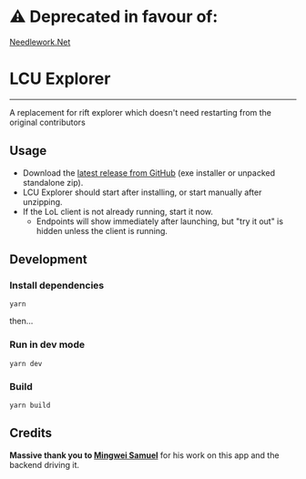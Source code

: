 # ⚠️ Deprecated in favour of:
[Needlework.Net](https://github.com/BlossomiShymae/Needlework.Net)

# LCU Explorer

---

A replacement for rift explorer which doesn't need restarting from the original contributors

## Usage

- Download the [latest release from GitHub](https://github.com/HextechDocs/lcu-explorer/releases/latest) (exe installer or unpacked standalone zip).
- LCU Explorer should start after installing, or start manually after unzipping.
- If the LoL client is not already running, start it now.
  - Endpoints will show immediately after launching, but "try it out" is hidden unless the client is running.

## Development

### Install dependencies
```
yarn
```
then...

### Run in dev mode
```
yarn dev
```

### Build
```
yarn build
```

## Credits

**Massive thank you to [Mingwei Samuel](https://github.com/MingweiSamuel)** for his work on this app and the backend driving it.
